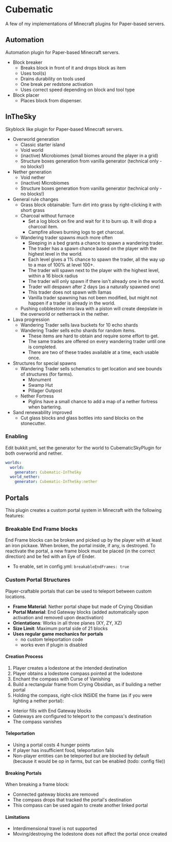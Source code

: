 # Cubematic
A few of my implementations of Minecraft plugins for Paper-based servers.

## Automation
Automation plugin for Paper-based Minecraft servers.
- Block breaker
  - Breaks block in front of it and drops block as item
  - Uses tool(s)
  - Drains durability on tools used
  - One break per redstone activation
  - Uses correct speed depending on block and tool type
- Block placer
  - Places block from dispenser.

## InTheSky
Skyblock like plugin for Paper-based Minecraft servers.
- Overworld generation
  - Classic starter island
  - Void world
  - (inactive) Microbiomes (small biomes around the player in a grid)
  - Structure boxes generation from vanilla generator (technical only - no blocks!)
- Nether generation
  - Void nether
  - (inactive) Microbiomes
  - Structure boxes generation from vanilla generator (technical only - no blocks!)
- General rule changes
  - Grass block obtainable: Turn dirt into grass by right-clicking it with short grass
  - Charcoal without furnace
    - Set a log block on fire and wait for it to burn up. It will drop a charcoal item.
    - Campfire allows burning logs to get charcoal.
  - Wandering trader spawns much more often
    - Sleeping in a bed grants a chance to spawn a wandering trader.
    - The trader has a spawn chance based on the player with the highest level in the world.
    - Each level gives a 1% chance to spawn the trader, all the way up to a max of 100% at level 100+.
    - The trader will spawn next to the player with the highest level, within a 16 block radius
    - The trader will only spawn if there isn't already one in the world.
    - Trader will despawn after 2 days (as a naturally spawned one)
    - This trader does not spawn with llamas
    - Vanilla trader spawning has not been modified, but might not happen if a trader is already in the world.
  - Pushing cobblestone into lava with a piston will create deepslate in the overworld or netherrack in the nether.
- Lava progression
  - Wandering Trader sells lava buckets for 10 echo shards
  - Wandering Trader sells echo shards for random items.
    - These items are hard to obtain and require some effort to get.
    - The same trades are offered on every wandering trader until one is completed.
    - There are two of these trades available at a time, each usable once.
- Structures for special spawns
  - Wandering Trader sells schematics to get location and see bounds of structures (for farms).
    - Monument
    - Swamp Hut
    - Pillager Outpost
  - Nether Fortress
    - Piglins have a small chance to add a map of a nether fortress when bartering.
- Sand renewability improved
  - Cut glass blocks and glass bottles into sand blocks on the stonecutter.

### Enabling
Edit bukkit.yml, set the generator for the world to CubematicSkyPlugin for both overworld and nether.
```yaml
worlds:
  world:
    generator: Cubematic-InTheSky
  world_nether:
    generator: Cubematic-InTheSky:nether
```

## Portals
This plugin creates a custom portal system in Minecraft with the following features:

### Breakable End Frame blocks
End Frame blocks can be broken and picked up by the player with at least an iron pickaxe.
When broken, the portal inside, if any, is destroyed. To reactivate the portal, a new frame block
must be placed (in the correct direction) and be fed with an Eye of Ender. 
  - To enable, set in config.yml: ```breakableEndFrames: true```


### Custom Portal Structures
Player-craftable portals that can be used to teleport between custom locations.

- **Frame Material**: Nether portal shape but made of Crying Obsidian
- **Portal Material**: End Gateway blocks (added automatically upon activation and removed upon deactivation)
- **Orientations**: Works in all three planes (XY, ZY, XZ)
- **Size Limit**: Maximum portal side of 21 blocks
- **Uses regular game mechanics for portals**
  - no custom teleportation code
  - works even if plugin is disabled

#### Creation Process
1. Player creates a lodestone at the intended destination
2. Player obtains a lodestone compass pointed at the lodestone
3. Enchant the compass with Curse of Vanishing
4. Build a rectangular frame from Crying Obsidian, as if building a nether portal
5. Holding the compass, right-click INSIDE the frame (as if you were lighting a nether portal):
  - Interior fills with End Gateway blocks
  - Gateways are configured to teleport to the compass's destination
  - The compass vanishes

#### Teleportation
- Using a portal costs 4 hunger points
- If player has insufficient food, teleportation fails
- Non-player entities can be teleported but are blocked by default (because it would be op
  in farms, but can be enabled (todo: config file))

#### Breaking Portals
When breaking a frame block:
- Connected gateway blocks are removed
- The compass drops that tracked the portal's destination
- This compass can be used again to create another linked portal


#### Limitations
- Interdimensional travel is not supported
- Moving/destroying the lodestone does not affect the portal once created